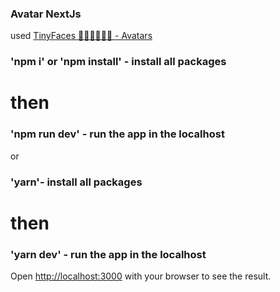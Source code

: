 ### Avatar NextJs  
used [TinyFaces 👦🏼👨🏾👩🏻 - Avatars](https://tinyfac.es/)


### 'npm i' or 'npm install' - install all packages
# then
### 'npm run dev' - run the app in the localhost  
or  
### 'yarn'- install all packages  
# then  
### 'yarn dev' - run the app in the localhost  

Open [http://localhost:3000](http://localhost:3000) with your browser to see the result.
